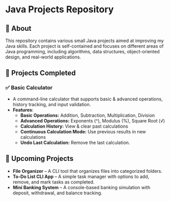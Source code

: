 # Java Projects Repository

## 📌 About

This repository contains various small Java projects aimed at improving my Java skills. 
Each project is self-contained and focuses on different areas of Java programming, 
including algorithms, data structures, object-oriented design, and real-world applications.

## 📂 Projects Completed

### ✅ Basic Calculator
- A command-line calculator that supports basic & advanced operations, history tracking, 
and input validation.
- **Features**: 
  - **Basic Operations:** Addition, Subtraction, Multiplication, Division
  - **Advanced Operations:** Exponents (^), Modulus (%), Square Root (√)
  - **Calculation History:** View & clear past calculations
  - **Continuous Calculation Mode:** Use previous results in new calculations
  - **Undo Last Calculation:** Remove the last calculation.

## 📅 Upcoming Projects
- **File Organizer** – A CLI tool that organizes files into categorized folders.
- **To-Do List CLI App** – A simple task manager with options to add, remove,
and mark tasks as completed.
- **Mini Banking System** – A console-based banking simulation with deposit, withdrawal,
and balance tracking.